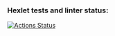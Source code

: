 ### Hexlet tests and linter status:
[![Actions Status](https://github.com/denisqaa/frontend-project-46/workflows/hexlet-check/badge.svg)](https://github.com/denisqaa/frontend-project-46/actions)